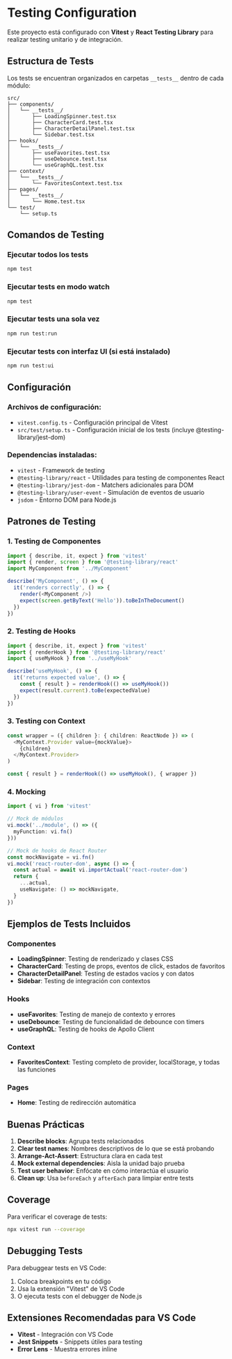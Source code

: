 # Testing Configuration

Este proyecto está configurado con **Vitest** y **React Testing Library** para realizar testing unitario y de integración.

## Estructura de Tests

Los tests se encuentran organizados en carpetas `__tests__` dentro de cada módulo:

```
src/
├── components/
│   └── __tests__/
│       ├── LoadingSpinner.test.tsx
│       ├── CharacterCard.test.tsx
│       ├── CharacterDetailPanel.test.tsx
│       └── Sidebar.test.tsx
├── hooks/
│   └── __tests__/
│       ├── useFavorites.test.tsx
│       ├── useDebounce.test.tsx
│       └── useGraphQL.test.tsx
├── context/
│   └── __tests__/
│       └── FavoritesContext.test.tsx
├── pages/
│   └── __tests__/
│       └── Home.test.tsx
└── test/
    └── setup.ts
```

## Comandos de Testing

### Ejecutar todos los tests
```bash
npm test
```

### Ejecutar tests en modo watch
```bash
npm test
```

### Ejecutar tests una sola vez
```bash
npm run test:run
```

### Ejecutar tests con interfaz UI (si está instalado)
```bash
npm run test:ui
```

## Configuración

### Archivos de configuración:
- `vitest.config.ts` - Configuración principal de Vitest
- `src/test/setup.ts` - Configuración inicial de los tests (incluye @testing-library/jest-dom)

### Dependencias instaladas:
- `vitest` - Framework de testing
- `@testing-library/react` - Utilidades para testing de componentes React
- `@testing-library/jest-dom` - Matchers adicionales para DOM
- `@testing-library/user-event` - Simulación de eventos de usuario
- `jsdom` - Entorno DOM para Node.js

## Patrones de Testing

### 1. Testing de Componentes
```typescript
import { describe, it, expect } from 'vitest'
import { render, screen } from '@testing-library/react'
import MyComponent from '../MyComponent'

describe('MyComponent', () => {
  it('renders correctly', () => {
    render(<MyComponent />)
    expect(screen.getByText('Hello')).toBeInTheDocument()
  })
})
```

### 2. Testing de Hooks
```typescript
import { describe, it, expect } from 'vitest'
import { renderHook } from '@testing-library/react'
import { useMyHook } from '../useMyHook'

describe('useMyHook', () => {
  it('returns expected value', () => {
    const { result } = renderHook(() => useMyHook())
    expect(result.current).toBe(expectedValue)
  })
})
```

### 3. Testing con Context
```typescript
const wrapper = ({ children }: { children: ReactNode }) => (
  <MyContext.Provider value={mockValue}>
    {children}
  </MyContext.Provider>
)

const { result } = renderHook(() => useMyHook(), { wrapper })
```

### 4. Mocking
```typescript
import { vi } from 'vitest'

// Mock de módulos
vi.mock('../module', () => ({
  myFunction: vi.fn()
}))

// Mock de hooks de React Router
const mockNavigate = vi.fn()
vi.mock('react-router-dom', async () => {
  const actual = await vi.importActual('react-router-dom')
  return {
    ...actual,
    useNavigate: () => mockNavigate,
  }
})
```

## Ejemplos de Tests Incluidos

### Componentes
- **LoadingSpinner**: Testing de renderizado y clases CSS
- **CharacterCard**: Testing de props, eventos de click, estados de favoritos
- **CharacterDetailPanel**: Testing de estados vacíos y con datos
- **Sidebar**: Testing de integración con contextos

### Hooks
- **useFavorites**: Testing de manejo de contexto y errores
- **useDebounce**: Testing de funcionalidad de debounce con timers
- **useGraphQL**: Testing de hooks de Apollo Client

### Context
- **FavoritesContext**: Testing completo de provider, localStorage, y todas las funciones

### Pages
- **Home**: Testing de redirección automática

## Buenas Prácticas

1. **Describe blocks**: Agrupa tests relacionados
2. **Clear test names**: Nombres descriptivos de lo que se está probando
3. **Arrange-Act-Assert**: Estructura clara en cada test
4. **Mock external dependencies**: Aisla la unidad bajo prueba
5. **Test user behavior**: Enfócate en cómo interactúa el usuario
6. **Clean up**: Usa `beforeEach` y `afterEach` para limpiar entre tests

## Coverage

Para verificar el coverage de tests:
```bash
npx vitest run --coverage
```

## Debugging Tests

Para debuggear tests en VS Code:
1. Coloca breakpoints en tu código
2. Usa la extensión "Vitest" de VS Code
3. O ejecuta tests con el debugger de Node.js

## Extensiones Recomendadas para VS Code

- **Vitest** - Integración con VS Code
- **Jest Snippets** - Snippets útiles para testing
- **Error Lens** - Muestra errores inline
